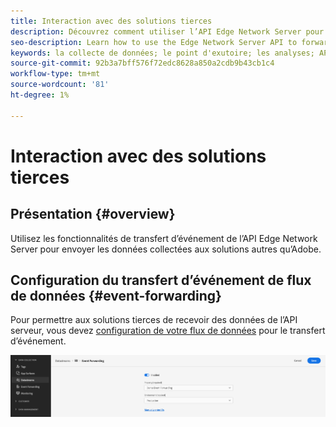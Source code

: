```yaml
---
title: Interaction avec des solutions tierces
description: Découvrez comment utiliser l’API Edge Network Server pour transférer des événements vers des solutions autres que les solutions Adobe
seo-description: Learn how to use the Edge Network Server API to forward events to non-Adobe solutions
keywords: la collecte de données; le point d'exutoire; les analyses; API réseau Adobe Experience Platform Edge;transfert d’événement
source-git-commit: 92b3a7bff576f72edc8628a850a2cdb9b43cb1c4
workflow-type: tm+mt
source-wordcount: '81'
ht-degree: 1%

---
```



# Interaction avec des solutions tierces

## Présentation {#overview}

Utilisez les fonctionnalités de transfert d’événement de l’API Edge Network Server pour envoyer les données collectées aux solutions autres qu’Adobe.

## Configuration du transfert d’événement de flux de données {#event-forwarding}

Pour permettre aux solutions tierces de recevoir des données de l’API serveur, vous devez [configuration de votre flux de données](../edge/fundamentals/datastreams.md#event-forwarding-settings) pour le transfert d’événement.

![Configuration des flux de données Adobe Analytics](assets/event-forwarding-datastream.png)